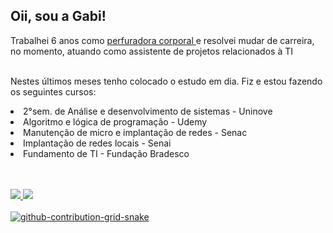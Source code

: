 ## Oii, sou a Gabi! ##
<p> Trabalhei 6 anos como <a href="https://instagram.com/gabi_piercer"> perfuradora corporal </a> e resolvei mudar de carreira, no momento, atuando  como assistente de projetos relacionados à TI 
<p>
 <br> Nestes últimos meses tenho colocado o estudo em dia. Fiz e estou fazendo os seguintes cursos:

<div>
<li> 2°sem. de Análise e desenvolvimento de sistemas - Uninove
<li> Algoritmo e lógica de programação - Udemy
<li> Manutenção de micro e implantação de redes - Senac
<li> Implantação de redes locais - Senai
<li> Fundamento de TI - Fundação Bradesco
</div>
<br>
 <br>
 
 <a href= "https://instagram.com/gabi.sc7"> <img src= "https://img.shields.io/badge/Instagram-E4405F?style=for-the-badge&logo=instagram&logoColor=white">
  <a href= "https://www.linkedin.com/in/gabrielescosta"> <img src= "https://img.shields.io/badge/LinkedIn-0077B5?style=for-the-badge&logo=linkedin&logoColor=white">
<br>
  <br>
  ![github-contribution-grid-snake](https://user-images.githubusercontent.com/127353307/223878413-7bc60a8c-b971-43b9-af84-43aeee49f0eb.svg)

